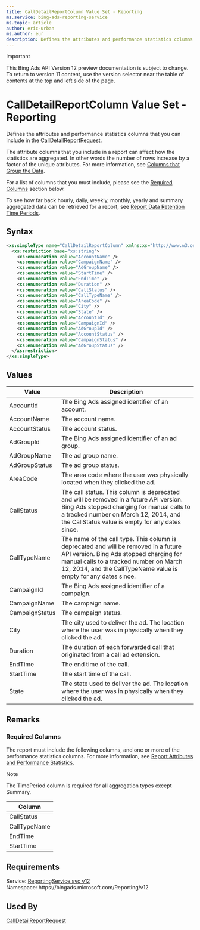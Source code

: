 ```yaml
---
title: CallDetailReportColumn Value Set - Reporting
ms.service: bing-ads-reporting-service
ms.topic: article
author: eric-urban
ms.author: eur
description: Defines the attributes and performance statistics columns that you can include in the CallDetailReportRequest.
---
```

> [!IMPORTANT]
> This Bing Ads API Version 12 preview documentation is subject to change. To return to version 11 content, use the version selector near the table of contents at the top and left side of the page.

# CallDetailReportColumn Value Set - Reporting
Defines the attributes and performance statistics columns that you can include in the [CallDetailReportRequest](calldetailreportrequest.md).

The attribute columns that you include in a report can affect how the statistics are aggregated. In other words the number of rows increase by a factor of the unique attributes. For more information, see [Columns that Group the Data](../guides/reports.md#columnsdata).

For a list of columns that you must include, please see the [Required Columns](#requiredcolumns) section below.

To see how far back hourly, daily, weekly, monthly, yearly and summary aggregated data can be retrieved for a report, see [Report Data Retention Time Periods](../guides/report-data-retention-time-periods.md).

## Syntax
```xml
<xs:simpleType name="CallDetailReportColumn" xmlns:xs="http://www.w3.org/2001/XMLSchema">
  <xs:restriction base="xs:string">
    <xs:enumeration value="AccountName" />
    <xs:enumeration value="CampaignName" />
    <xs:enumeration value="AdGroupName" />
    <xs:enumeration value="StartTime" />
    <xs:enumeration value="EndTime" />
    <xs:enumeration value="Duration" />
    <xs:enumeration value="CallStatus" />
    <xs:enumeration value="CallTypeName" />
    <xs:enumeration value="AreaCode" />
    <xs:enumeration value="City" />
    <xs:enumeration value="State" />
    <xs:enumeration value="AccountId" />
    <xs:enumeration value="CampaignId" />
    <xs:enumeration value="AdGroupId" />
    <xs:enumeration value="AccountStatus" />
    <xs:enumeration value="CampaignStatus" />
    <xs:enumeration value="AdGroupStatus" />
  </xs:restriction>
</xs:simpleType>
```

## <a name="values"></a>Values

|Value|Description|
|-----------|---------------|
|<a name="accountid"></a>AccountId|The Bing Ads assigned identifier of an account.|
|<a name="accountname"></a>AccountName|The account name.|
|<a name="accountstatus"></a>AccountStatus|The account status.|
|<a name="adgroupid"></a>AdGroupId|The Bing Ads assigned identifier of an ad group.|
|<a name="adgroupname"></a>AdGroupName|The ad group name.|
|<a name="adgroupstatus"></a>AdGroupStatus|The ad group status.|
|<a name="areacode"></a>AreaCode|The area code where the user was physically located when they clicked the ad.|
|<a name="callstatus"></a>CallStatus|The call status. This column is deprecated and will be removed in a future API version. Bing Ads stopped charging for manual calls to a tracked number on March 12, 2014, and the CallStatus value is empty for any dates since.|
|<a name="calltypename"></a>CallTypeName|The name of the call type. This column is deprecated and will be removed in a future API version. Bing Ads stopped charging for manual calls to a tracked number on March 12, 2014, and the CallTypeName value is empty for any dates since.|
|<a name="campaignid"></a>CampaignId|The Bing Ads assigned identifier of a campaign.|
|<a name="campaignname"></a>CampaignName|The campaign name.|
|<a name="campaignstatus"></a>CampaignStatus|The campaign status.|
|<a name="city"></a>City|The city used to deliver the ad. The location where the user was in physically when they clicked the ad.|
|<a name="duration"></a>Duration|The duration of each forwarded call that originated from a call ad extension.|
|<a name="endtime"></a>EndTime|The end time of the call.|
|<a name="starttime"></a>StartTime|The start time of the call.|
|<a name="state"></a>State|The state used to deliver the ad. The location where the user was in physically when they clicked the ad.|

## <a name="remarks"></a>Remarks
### <a name="requiredcolumns"></a>Required Columns
The report must include the following columns, and one or more of the performance statistics columns. For more information, see [Report Attributes and Performance Statistics](../guides/report-attributes-performance-statistics.md).

> [!NOTE]
> The TimePeriod column is required for all aggregation types except Summary.

|Column|
|----------|
|CallStatus|
|CallTypeName|
|EndTime|
|StartTime|

## Requirements
Service: [ReportingService.svc v12](https://reporting.api.bingads.microsoft.com/Api/Advertiser/Reporting/v11/ReportingService.svc)  
Namespace: https\://bingads.microsoft.com/Reporting/v12  

## Used By
[CallDetailReportRequest](calldetailreportrequest.md)  
